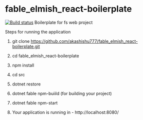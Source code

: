 # fable_elmish_react-boilerplate
[![Build status](https://ci.appveyor.com/api/projects/status/6v6hsquxnja5d2aw?svg=true)](https://ci.appveyor.com/project/akashishu777/fable-elmish-react-boilerplate)
Boilerplate for fs web project

Steps for running the application 

1. git clone https://github.com/akashishu777/fable_elmish_react-boilerplate.git

2. cd fable_elmish_react-boilerplate

3. npm install

4. cd src

5. dotnet restore

6. dotnet fable npm-buiild (for building your project)

7. dotnet fable npm-start 

8. Your application is running in - http://localhost:8080/

